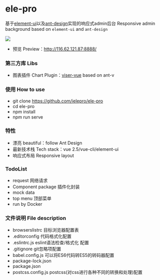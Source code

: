 # ele-pro
基于[element-ui](https://ant.design/)以及[ant-design](http://element-cn.eleme.io)实现的响应式admin后台
Responsive admin background based on `element-ui` and `ant-design`

![](https://github.com/ielepro/ele-pro/blob/master/index.png)
* 预览 Preview：http://116.62.121.87:8888/

### 第三方库 Libs
* 图表插件 Chart Plugin：[viser-vue](https://viserjs.github.io/) based on ant-v

### 使用 How to use
* git clone https://github.com/ielepro/ele-pro
* cd ele-pro
* npm install
* npm run serve

### 特性
* 漂亮 beautiful：follow Ant Design
* 最新技术栈 Tech stack：vue 2.5/vue-cli/element-ui
* 响应式布局 Responsive layout

### TodoList
* request 网络请求
* Component package 插件化封装
* mock data
* top menu 顶部菜单
* run by Docker

### 文件说明 File description

* browserslistrc 目标浏览器配置表 
* .editorconfig 代码格式化配置
* .eslintrc.js eslint语法检查/格式化 配置
* .gitignore git忽略项配置
* babel.config.js 可以将ES6代码转ES5的转码器配置
* package-lock.json 
* package.json
* postcss.config.js postcss(对css进行各种不同的转换和处理)配置
